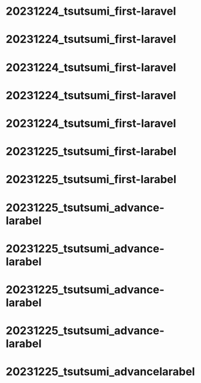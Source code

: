 # 20231224_tsutsumi_first-laravel
# 20231224_tsutsumi_first-laravel
# 20231224_tsutsumi_first-laravel
# 20231224_tsutsumi_first-laravel
# 20231224_tsutsumi_first-laravel
# 20231225_tsutsumi_first-larabel
# 20231225_tsutsumi_first-larabel
# 20231225_tsutsumi_advance-larabel
# 20231225_tsutsumi_advance-larabel
# 20231225_tsutsumi_advance-larabel
# 20231225_tsutsumi_advance-larabel
# 20231225_tsutsumi_advancelarabel
